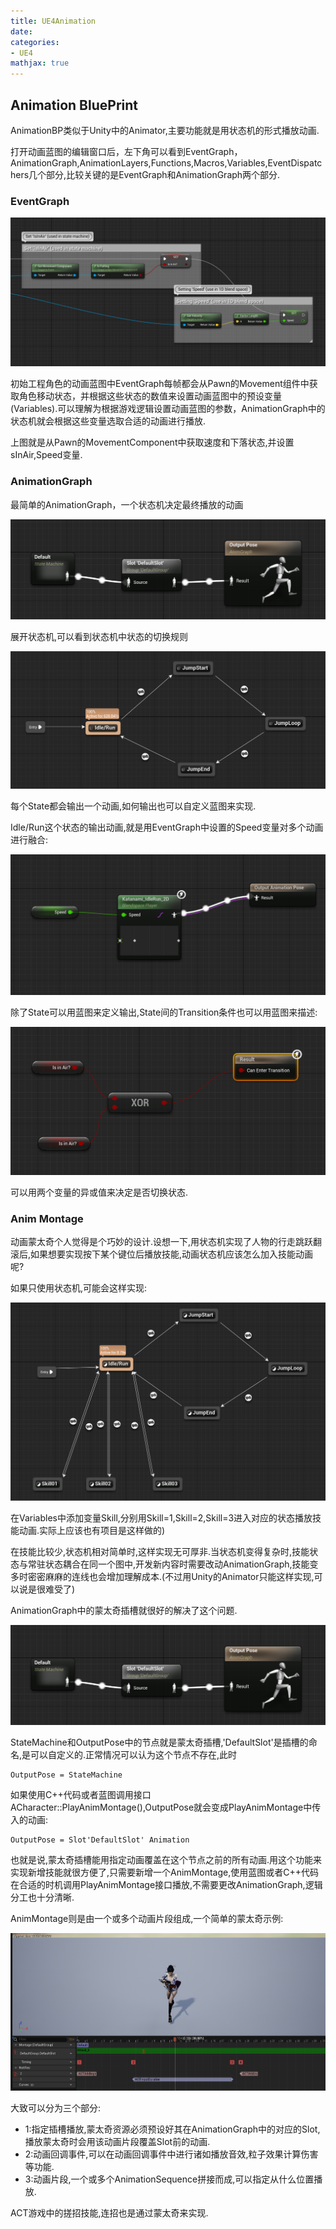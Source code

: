 ```yaml
---
title: UE4Animation
date: 
categories:
- UE4
mathjax: true
---
```



## Animation BluePrint

AnimationBP类似于Unity中的Animator,主要功能就是用状态机的形式播放动画.

打开动画蓝图的编辑窗口后，左下角可以看到EventGraph，AnimationGraph,AnimationLayers,Functions,Macros,Variables,EventDispatchers几个部分,比较关键的是EventGraph和AnimationGraph两个部分.


### EventGraph

![](UE4Animation/AnimBP_EventGraph.png)

初始工程角色的动画蓝图中EventGraph每帧都会从Pawn的Movement组件中获取角色移动状态，并根据这些状态的数值来设置动画蓝图中的预设变量(Variables).可以理解为根据游戏逻辑设置动画蓝图的参数，AnimationGraph中的状态机就会根据这些变量选取合适的动画进行播放.

上图就是从Pawn的MovementComponent中获取速度和下落状态,并设置sInAir,Speed变量.

### AnimationGraph

最简单的AnimationGraph，一个状态机决定最终播放的动画

![](UE4Animation/AnimBP_AnimationGraph_General.png)


展开状态机,可以看到状态机中状态的切换规则

![](UE4Animation/AnimBP_AnimationGraph_StateMachine.png)

每个State都会输出一个动画,如何输出也可以自定义蓝图来实现.

Idle/Run这个状态的输出动画,就是用EventGraph中设置的Speed变量对多个动画进行融合:

![](UE4Animation/AnimBP_AnimationGraph_StateDetail.png)

除了State可以用蓝图来定义输出,State间的Transition条件也可以用蓝图来描述:

![](UE4Animation/AnimBP_AnimationGraph_TransitionDetail.png)

可以用两个变量的异或值来决定是否切换状态.

### Anim Montage

动画蒙太奇个人觉得是个巧妙的设计.设想一下,用状态机实现了人物的行走跳跃翻滚后,如果想要实现按下某个键位后播放技能,动画状态机应该怎么加入技能动画呢?

如果只使用状态机,可能会这样实现:

![](UE4Animation/AnimBP_Skill.png)

在Variables中添加变量Skill,分别用Skill=1,Skill=2,Skill=3进入对应的状态播放技能动画.实际上应该也有项目是这样做的)

在技能比较少,状态机相对简单时,这样实现无可厚非.当状态机变得复杂时,技能状态与常驻状态耦合在同一个图中,开发新内容时需要改动AnimationGraph,技能变多时密密麻麻的连线也会增加理解成本.(不过用Unity的Animator只能这样实现,可以说是很难受了)

AnimationGraph中的蒙太奇插槽就很好的解决了这个问题.

![](UE4Animation/AnimBP_AnimationGraph_General.png)

StateMachine和OutputPose中的节点就是蒙太奇插槽,'DefaultSlot'是插槽的命名,是可以自定义的.正常情况可以认为这个节点不存在,此时

```
OutputPose = StateMachine
```

如果使用C++代码或者蓝图调用接口ACharacter::PlayAnimMontage(),OutputPose就会变成PlayAnimMontage中传入的动画:

```
OutputPose = Slot'DefaultSlot' Animation
```

也就是说,蒙太奇插槽能用指定动画覆盖在这个节点之前的所有动画.用这个功能来实现新增技能就很方便了,只需要新增一个AnimMontage,使用蓝图或者C++代码在合适的时机调用PlayAnimMontage接口播放,不需要更改AnimationGraph,逻辑分工也十分清晰.

AnimMontage则是由一个或多个动画片段组成,一个简单的蒙太奇示例:

![](UE4Animation/AnimBP_AnimMontage.png)

大致可以分为三个部分:

- 1:指定插槽播放,蒙太奇资源必须预设好其在AnimationGraph中的对应的Slot,播放蒙太奇时会用该动画片段覆盖Slot前的动画.
- 2:动画回调事件,可以在动画回调事件中进行诸如播放音效,粒子效果计算伤害等功能.
- 3:动画片段,一个或多个AnimationSequence拼接而成,可以指定从什么位置播放.

ACT游戏中的搓招技能,连招也是通过蒙太奇来实现.
